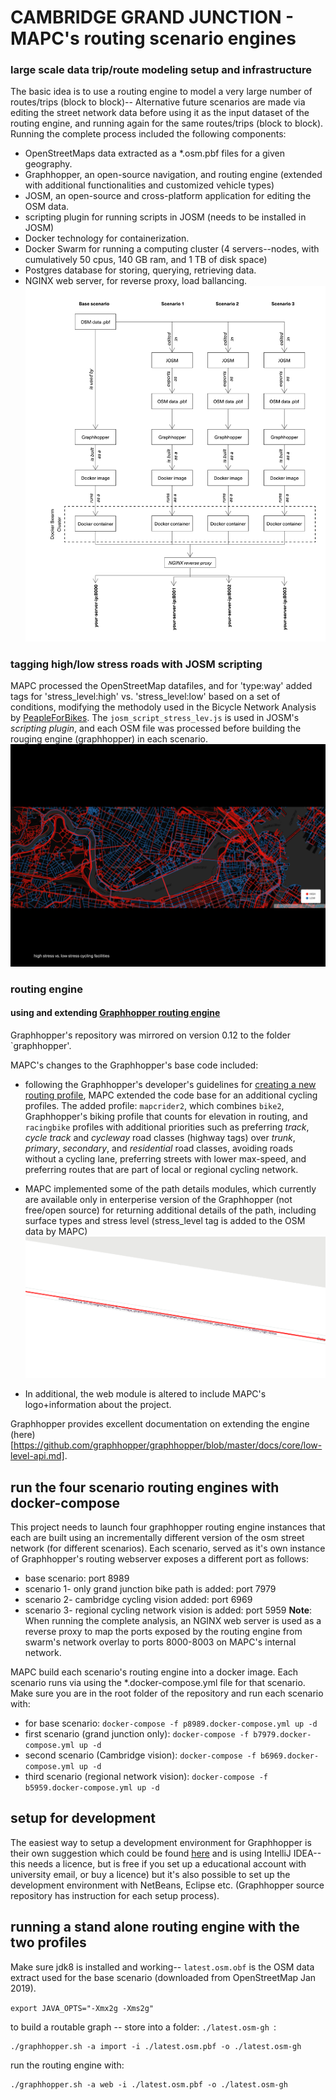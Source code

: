 # CAMBRIDGE GRAND JUNCTION - MAPC's routing scenario engines  


### large scale data trip/route modeling setup and infrastructure 
The basic idea is to use a routing engine to model a very large number of routes/trips (block to block)-- 
Alternative future scenarios are made via editing the street network data before using it as the input dataset of the routing engine, and running again for the same routes/trips (block to block).
Running the complete process included the following components:
- OpenStreetMaps data extracted as a *.osm.pbf files for a given geography.
- Graphhopper, an open-source navigation, and routing engine (extended with additional functionalities and customized vehicle types)
- JOSM, an open-source and cross-platform application for editing the OSM data.
- scripting plugin for running scripts in JOSM (needs to be installed in JOSM)
- Docker technology for containerization.
- Docker Swarm for running a computing cluster (4 servers--nodes, with cumulatively 50 cpus, 140 GB ram, and 1 TB of disk space)
- Postgres database for storing, querying, retrieving  data.
- NGINX web server, for reverse proxy, load ballancing.
![modeling diagram](d1.png)

### tagging high/low stress roads with JOSM scripting
MAPC processed the OpenStreetMap datafiles, and for 'type:way' added tags for 'stress_level:high' vs. 'stress_level:low' based on a set of conditions, modifying the methodoly used in the Bicycle Network Analysis by [PeapleForBikes](https://bna.peopleforbikes.org/#/methodology). The `josm_script_stress_lev.js` is used in JOSM's _scripting plugin_, and each OSM file was processed before building the rouging engine (graphhopper) in each scenario.
![stress map](stress_map.png)




### routing engine
#### using and extending [Graphhopper routing engine](https://github.com/graphhopper/graphhopper)

Graphhopper's repository was mirrored on version 0.12 to the folder `graphhopper'.

MAPC's changes to the Graphhopper's base code included:
- following the Graphhopper's developer's guidelines for [creating a new routing profile](https://github.com/graphhopper/graphhopper/blob/master/docs/core/create-new-flagencoder.md), MAPC extended the code base for an additional cycling profiles. The added profile: `mapcrider2`, which combines `bike2`, Graphhopper's biking profile that counts for elevation in routing, and `racingbike` profiles with additional priorities such as preferring _track_, _cycle track_ and _cycleway_ road classes (highway tags) over _trunk_, _primary_, _secondary_, and _residential_ road classes, avoiding roads without a cycling lane, preferring streets with lower max-speed, and preferring routes that are part of local or regional cycling network.
- MAPC implemented some of the path details modules, which currently are available only in enterperise version of the Graphhopper (not free/open source) for returning additional details of the path, including surface types and stress level (stress_level tag is added to the OSM data by MAPC)
![details](details.png)


- In additional, the web module is altered to include MAPC's logo+information about the project.

Graphhopper provides excellent documentation on extending the engine (here)[https://github.com/graphhopper/graphhopper/blob/master/docs/core/low-level-api.md].
## run the four scenario routing engines with docker-compose 

This project needs to launch four graphhopper routing engine instances that each are built using an incrementally different version of the osm street network (for different scenarios). Each scenario, served as it's own instance of Graphhopper's routing webserver exposes a different port as follows:
- base scenario: port 8989
- scenario 1- only grand junction bike path is added: port 7979
- scenario 2- cambridge cycling vision added: port 6969
- scenario 3- regional cycling network vision is added: port 5959 
__Note__: When running the complete analysis, an NGINX web server is used as a reverse proxy to map the ports exposed by the routing engine from swarm's network overlay to ports 8000-8003 on MAPC's internal network.

MAPC build each scenario's routing engine into a docker image. Each scenario runs via using the *.docker-compose.yml file for that scenario. Make sure you are in the root folder of the repository and run each scenario with:
- for base scenario: `docker-compose -f p8989.docker-compose.yml up -d`
- first scenario (grand junction only): `docker-compose -f b7979.docker-compose.yml up -d`
- second scenario (Cambridge vision): `docker-compose -f b6969.docker-compose.yml up -d`
- third scenario (regional network vision): `docker-compose -f b5959.docker-compose.yml up -d`


## setup for development


The easiest way to setup a development environment for Graphhopper is their own suggestion which could be found [here](https://github.com/graphhopper/graphhopper/blob/master/docs/core/quickstart-from-source.md#start-development) and is using IntelliJ IDEA-- this needs a licence, but is free if you set up a educational account with university email, or buy a licence) but it's also possible to set up the development environment with NetBeans, Eclipse etc. (Graphhopper source repository has instruction for each setup process).



## running a stand alone routing engine with the two profiles  

Make sure  jdk8 is installed and working-- `latest.osm.obf` is the OSM data extract used for the base scenario (downloaded from OpenStreetMap Jan 2019).   

```export JAVA_OPTS="-Xmx2g -Xms2g"```

to build a routable graph -- store into a folder: `./latest.osm-gh `:  

```
./graphhopper.sh -a import -i ./latest.osm.pbf -o ./latest.osm-gh 

```

run the routing engine with:

```
./graphhopper.sh -a web -i ./latest.osm.pbf -o ./latest.osm-gh

```





